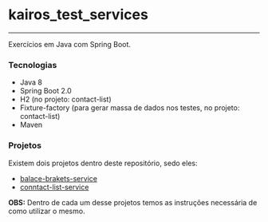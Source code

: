 # kairos_test_services
___

Exercícios em Java com Spring Boot.

### Tecnologias
* Java 8
* Spring Boot 2.0
* H2 (no projeto: contact-list)
* Fixture-factory (para gerar massa de dados nos testes, no projeto: contact-list)
* Maven

### Projetos
Existem dois projetos dentro deste repositório, sedo eles:
* [balace-brakets-service](https://github.com/attnk/kairos_test_services/tree/master/balance-brackets-service)
* [conntact-list-service](https://github.com/attnk/kairos_test_services/tree/master/contact-list-service)

**OBS:** Dentro de cada um desse projetos temos as instruções necessária de como utilizar o mesmo.
